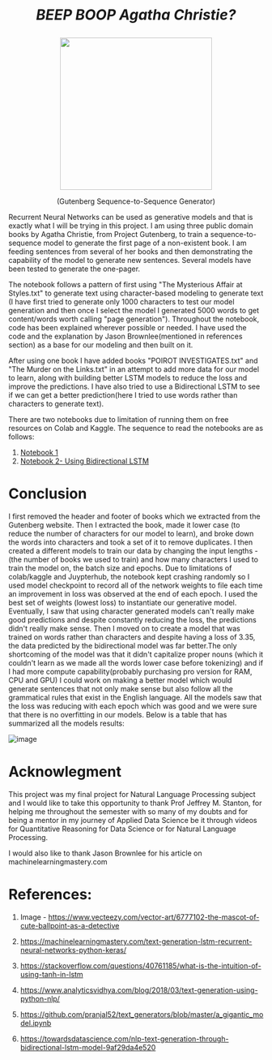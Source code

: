 # <p align="center">***BEEP BOOP Agatha Christie?***</p>

<p align="center">
  <img width="300" height="300" src="https://static.vecteezy.com/system/resources/thumbnails/006/777/102/small_2x/the-mascot-of-cute-ballpoint-as-a-detective-vector.jpg">
</p>

<p align="center">(Gutenberg Sequence-to-Sequence Generator)</p>

Recurrent Neural Networks can be used as generative models and that is exactly what I will be trying in this project. I am using three public domain books by Agatha Christie, from Project Gutenberg, to train a sequence-to-sequence model to generate the first page of a non-existent book. I am feeding sentences from several of her books and then demonstrating the capability of the model to generate new sentences. Several models have been tested to generate the one-pager.

The notebook follows a pattern of first using "The Mysterious Affair at Styles.txt" to generate text using character-based modeling to generate text (I have first tried to generate only 1000 characters to test our model generation and then once I select the model I generated 5000 words to get content/words worth calling "page generation"). Throughout the notebook, code has been explained wherever possible or needed. I have used the code and the explanation by Jason Brownlee(mentioned in references section) as a base for our modeling and then built on it.

After using one book I have added books "POIROT INVESTIGATES.txt" and "The Murder on the Links.txt" in an attempt to add more data for our model to learn, along with building better LSTM models to reduce the loss and improve the predictions. I have also tried to use a Bidirectional LSTM to see if we can get a better prediction(here I tried to use words rather than characters to generate text).

There are two notebooks due to limitation of running them on free resources on Colab and Kaggle. The sequence to read the notebooks are as follows:
1) [Notebook 1](https://github.com/trishh088/BEEP-BOOP-Agatha-Christie/blob/2d835484e567a20689e37d9e2335efa9eb61139b/Sequence%20generation%20notebook_1.ipynb)
2) [Notebook 2- Using Bidirectional LSTM](https://github.com/trishh088/BEEP-BOOP-Agatha-Christie/blob/2d835484e567a20689e37d9e2335efa9eb61139b/Sequence%20generation%20notebook_2_(Bidirectional_LSTM).ipynb)

# Conclusion
I first removed the header and footer of books which we extracted from the Gutenberg website. Then I extracted the book, made it lower case (to reduce the number of characters for our model to learn), and broke down the words into characters and took a set of it to remove duplicates. I then created a different models to train our data by changing the input lengths - (the number of books we used to train) and how many characters I used to train the model on, the batch size and epochs. Due to limitations of colab/kaggle and Juypterhub, the notebook kept crashing randomly so I used model checkpoint to record all of the network weights to file each time an improvement in loss was observed at the end of each epoch. I used the best set of weights (lowest loss) to instantiate our generative model. Eventually, I saw that using character generated models can't really make good predictions and despite constantly reducing the loss, the predictions didn't really make sense. Then I moved on to create a model that was trained on words rather than characters and despite having a loss of 3.35, the data predicted by the bidirectional model was far better.The only shortcoming of the model was that it didn't capitalize proper nouns (which it couldn't learn as we made all the words lower case before tokenizing) and if I had more compute capability(probably purchasing pro version for RAM, CPU and GPU) I could work on making a better model which would generate sentences that not only make sense but also follow all the grammatical rules that exist in the English language. All the models saw that the loss was reducing with each epoch which was good and we were sure that there is no overfitting in our models.
Below is a table that has summarized all the models results:

![image](https://user-images.githubusercontent.com/30213777/172081838-b8678559-c60c-48f6-86c0-9b4807a8948a.png)


# Acknowlegment 
This project was my final project for Natural Language Processing subject and I would like to take this opportunity to thank Prof Jeffrey M. Stanton, for helping me throughout the semester with so many of my doubts and for being a mentor in my journey of Applied Data Science be it through videos for Quantitative Reasoning for Data Science or for Natural Language Processing.

I would also like to thank Jason Brownlee for his article on machinelearningmastery.com

# References:

1) Image - https://www.vecteezy.com/vector-art/6777102-the-mascot-of-cute-ballpoint-as-a-detective

2) https://machinelearningmastery.com/text-generation-lstm-recurrent-neural-networks-python-keras/

3) https://stackoverflow.com/questions/40761185/what-is-the-intuition-of-using-tanh-in-lstm

4) https://www.analyticsvidhya.com/blog/2018/03/text-generation-using-python-nlp/

5) https://github.com/pranjal52/text_generators/blob/master/a_gigantic_model.ipynb

6) https://towardsdatascience.com/nlp-text-generation-through-bidirectional-lstm-model-9af29da4e520
